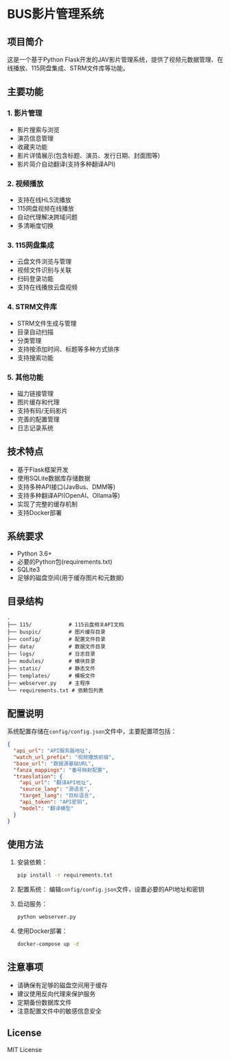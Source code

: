 

# BUS影片管理系统

## 项目简介

这是一个基于Python Flask开发的JAV影片管理系统，提供了视频元数据管理、在线播放、115网盘集成、STRM文件库等功能。

## 主要功能

### 1. 影片管理

- 影片搜索与浏览
- 演员信息管理
- 收藏夹功能
- 影片详情展示(包含标题、演员、发行日期、封面图等)
- 影片简介自动翻译(支持多种翻译API)

### 2. 视频播放

- 支持在线HLS流播放
- 115网盘视频在线播放
- 自动代理解决跨域问题
- 多清晰度切换

### 3. 115网盘集成

- 云盘文件浏览与管理
- 视频文件识别与关联
- 扫码登录功能
- 支持在线播放云盘视频

### 4. STRM文件库

- STRM文件生成与管理
- 目录自动扫描
- 分类管理
- 支持按添加时间、标题等多种方式排序
- 支持搜索功能

### 5. 其他功能

- 磁力链接管理
- 图片缓存和代理
- 支持有码/无码影片
- 完善的配置管理
- 日志记录系统

## 技术特点

- 基于Flask框架开发
- 使用SQLite数据库存储数据
- 支持多种API接口(JavBus、DMM等)
- 支持多种翻译API(OpenAI、Ollama等)
- 实现了完整的缓存机制
- 支持Docker部署

## 系统要求

- Python 3.6+
- 必要的Python包(requirements.txt)
- SQLite3
- 足够的磁盘空间(用于缓存图片和元数据)

## 目录结构

```
.
├── 115/            # 115云盘相关API文档
├── buspic/         # 图片缓存目录
├── config/         # 配置文件目录
├── data/           # 数据文件目录
├── logs/           # 日志目录
├── modules/        # 模块目录
├── static/         # 静态文件
├── templates/      # 模板文件
├── webserver.py    # 主程序
└── requirements.txt # 依赖包列表
```

## 配置说明

系统配置存储在`config/config.json`文件中，主要配置项包括：

```json
{
  "api_url": "API服务器地址",
  "watch_url_prefix": "视频播放前缀",
  "base_url": "数据源基础URL",
  "fanza_mappings": "番号映射配置",
  "translation": {
    "api_url": "翻译API地址",
    "source_lang": "源语言",
    "target_lang": "目标语言",
    "api_token": "API密钥",
    "model": "翻译模型"
  }
}
```

## 使用方法

1. 安装依赖：
   
   ```bash
   pip install -r requirements.txt
   ```

2. 配置系统：
   编辑`config/config.json`文件，设置必要的API地址和密钥

3. 启动服务：
   
   ```bash
   python webserver.py
   ```

4. 使用Docker部署：
   
   ```bash
   docker-compose up -d
   ```

## 注意事项

- 请确保有足够的磁盘空间用于缓存
- 建议使用反向代理来保护服务
- 定期备份数据库文件
- 注意配置文件中的敏感信息安全

## License

MIT License
